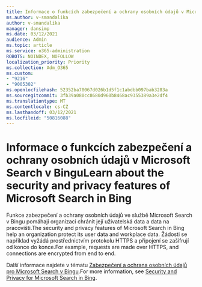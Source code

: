 ```yaml
---
title: Informace o funkcích zabezpečení a ochrany osobních údajů v Microsoft Search v Bingu
ms.author: v-smandalika
author: v-smandalika
manager: dansimp
ms.date: 03/12/2021
audience: Admin
ms.topic: article
ms.service: o365-administration
ROBOTS: NOINDEX, NOFOLLOW
localization_priority: Priority
ms.collection: Adm_O365
ms.custom:
- "9216"
- "9005302"
ms.openlocfilehash: 52352ba70067d026b1d5f1c1abdbb097bab3283a
ms.sourcegitcommit: 3fb39a080cc8680d960b8468ac9355389a3e2df4
ms.translationtype: MT
ms.contentlocale: cs-CZ
ms.lasthandoff: 03/12/2021
ms.locfileid: "50816088"
---
```

# <a name="learn-about-the-security-and-privacy-features-of-microsoft-search-in-bing"></a><span data-ttu-id="186ae-102">Informace o funkcích zabezpečení a ochrany osobních údajů v Microsoft Search v Bingu</span><span class="sxs-lookup"><span data-stu-id="186ae-102">Learn about the security and privacy features of Microsoft Search in Bing</span></span>

<span data-ttu-id="186ae-103">Funkce zabezpečení a ochrany osobních údajů ve službě Microsoft Search v Bingu pomáhají organizaci chránit její uživatelská data a data na pracovišti.</span><span class="sxs-lookup"><span data-stu-id="186ae-103">The security and privacy features of Microsoft Search in Bing help an organization protect its user data and workplace data.</span></span> <span data-ttu-id="186ae-104">Žádosti se například vyžádá prostřednictvím protokolu HTTPS a připojení se zašifrují od konce do konce.</span><span class="sxs-lookup"><span data-stu-id="186ae-104">For example, requests are made over HTTPS, and connections are encrypted from end to end.</span></span>

<span data-ttu-id="186ae-105">Další informace najdete v tématu [Zabezpečení a ochrana osobních údajů pro Microsoft Search v Bingu](https://docs.microsoft.com/microsoftsearch/security-for-search).</span><span class="sxs-lookup"><span data-stu-id="186ae-105">For more information, see [Security and Privacy for Microsoft Search in Bing](https://docs.microsoft.com/microsoftsearch/security-for-search).</span></span>
